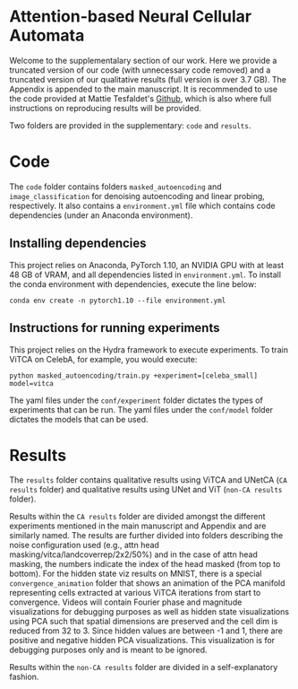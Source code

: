 # Attention-based Neural Cellular Automata

Welcome to the supplementalary section of our work. Here we provide a truncated version of our code (with unnecessary code removed) and a truncated version of our qualitative results (full version is over 3.7 GB). The Appendix is appended to the main manuscript. It is recommended to use the code provided at Mattie Tesfaldet's [Github](https://github.com/tesfaldet), which is also where full instructions on reproducing results will be provided.

Two folders are provided in the supplementary: `code` and `results`.

# Code

The `code` folder contains folders `masked_autoencoding` and `image_classification` for denoising autoencoding and linear probing, respectively. It also contains a `environment.yml` file which contains code dependencies (under an Anaconda environment).


## Installing dependencies
This project relies on Anaconda, PyTorch 1.10, an NVIDIA GPU with at least 48 GB of VRAM, and all dependencies listed in `environment.yml`. To install the conda environment with dependencies, execute the line below:

`conda env create -n pytorch1.10 --file environment.yml`

## Instructions for running experiments
This project relies on the Hydra framework to execute experiments. To train ViTCA on CelebA, for example, you would execute:

`python masked_autoencoding/train.py +experiment=[celeba_small] model=vitca`

The yaml files under the `conf/experiment` folder dictates the types of experiments that can be run. The yaml files under the `conf/model` folder dictates the models that can be used.

# Results

The `results` folder contains qualitative results using ViTCA and UNetCA (`CA results` folder) and qualitative results using UNet and ViT (`non-CA results` folder).

Results within the `CA results` folder are divided amongst the different experiments mentioned in the main manuscript and Appendix and are similarly named. The results are further divided into folders describing the noise configuration used (e.g., attn head masking/vitca/landcoverrep/2x2/50%) and in the case of attn head masking, the numbers indicate the index of the head masked (from top to bottom). For the hidden state viz results on MNIST, there is a special `convergence_animation` folder that shows an animation of the PCA manifold representing cells extracted at various ViTCA iterations from start to convergence. Videos will contain Fourier phase and magnitude visualizations for debugging purposes as well as hidden state visualizations using PCA such that spatial dimensions are preserved and the cell dim is reduced from 32 to 3. Since hidden values are between -1 and 1, there are positive and negative hidden PCA visualizations. This visualization is for debugging purposes only and is meant to be ignored.

Results within the `non-CA results` folder are divided in a self-explanatory fashion.